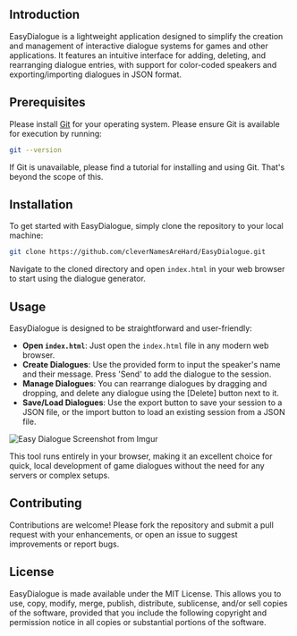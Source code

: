 ## Introduction
EasyDialogue is a lightweight application designed to simplify the creation and management of interactive dialogue systems for games and other applications. It features an intuitive interface for adding, deleting, and rearranging dialogue entries, with support for color-coded speakers and exporting/importing dialogues in JSON format.

## Prerequisites
Please install [Git](https://git-scm.com/downloads) for your operating system.  Please ensure Git is available for execution by running:

```bash
git --version
```

If Git is unavailable, please find a tutorial for installing and using Git.  That's beyond the scope of this.

## Installation
To get started with EasyDialogue, simply clone the repository to your local machine:
```bash
git clone https://github.com/cleverNamesAreHard/EasyDialogue.git
```
Navigate to the cloned directory and open `index.html` in your web browser to start using the dialogue generator.

## Usage
EasyDialogue is designed to be straightforward and user-friendly:
- **Open `index.html`**: Just open the `index.html` file in any modern web browser.
- **Create Dialogues**: Use the provided form to input the speaker's name and their message. Press 'Send' to add the dialogue to the session.
- **Manage Dialogues**: You can rearrange dialogues by dragging and dropping, and delete any dialogue using the [Delete] button next to it.
- **Save/Load Dialogues**: Use the export button to save your session to a JSON file, or the import button to load an existing session from a JSON file.

![Easy Dialogue Screenshot from Imgur](https://i.imgur.com/xrkHMIi.png)

This tool runs entirely in your browser, making it an excellent choice for quick, local development of game dialogues without the need for any servers or complex setups.

## Contributing
Contributions are welcome! Please fork the repository and submit a pull request with your enhancements, or open an issue to suggest improvements or report bugs.

## License
EasyDialogue is made available under the MIT License. This allows you to use, copy, modify, merge, publish, distribute, sublicense, and/or sell copies of the software, provided that you include the following copyright and permission notice in all copies or substantial portions of the software.
